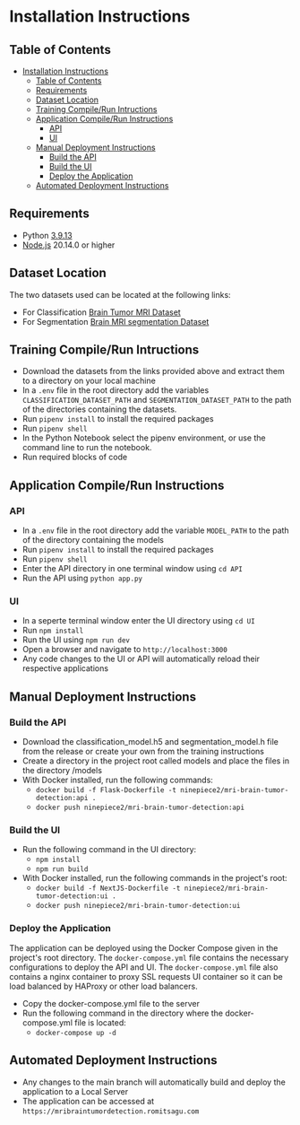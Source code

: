 # Installation Instructions

## Table of Contents

- [Installation Instructions](#installation-instructions)
  - [Table of Contents](#table-of-contents)
  - [Requirements](#requirements)
  - [Dataset Location](#dataset-location)
  - [Training Compile/Run Intructions](#training-compilerun-intructions)
  - [Application Compile/Run Instructions](#application-compilerun-instructions)
    - [API](#api)
    - [UI](#ui)
  - [Manual Deployment Instructions](#manual-deployment-instructions)
    - [Build the API](#build-the-api)
    - [Build the UI](#build-the-ui)
    - [Deploy the Application](#deploy-the-application)
  - [Automated Deployment Instructions](#automated-deployment-instructions)

## Requirements

- Python [3.9.13](https://www.python.org/downloads/release/python-3913/)
- [Node.js](https://nodejs.org/en/download/prebuilt-installer) 20.14.0 or higher

## Dataset Location

The two datasets used can be located at the following links:

- For Classification [Brain Tumor MRI Dataset](https://www.kaggle.com/datasets/masoudnickparvar/brain-tumor-mri-dataset)
- For Segmentation [Brain MRI segmentation Dataset](https://www.kaggle.com/datasets/mateuszbuda/lgg-mri-segmentation)

## Training Compile/Run Intructions

- Download the datasets from the links provided above and extract them to a directory on your local machine
- In a ```.env``` file in the root directory add the variables ```CLASSIFICATION_DATASET_PATH``` and ```SEGMENTATION_DATASET_PATH``` to the path of the directories containing the datasets.
- Run ```pipenv install``` to install the required packages
- Run ```pipenv shell```
- In the Python Notebook select the pipenv environment, or use the command line to run the notebook.
- Run required blocks of code

## Application Compile/Run Instructions

### API

- In a ```.env``` file in the root directory add the variable ```MODEL_PATH``` to the path of the directory containing the models
- Run ```pipenv install``` to install the required packages
- Run ```pipenv shell```
- Enter the API directory in one terminal window using ```cd API```
- Run the API using ```python app.py```
  
### UI

- In a seperte terminal window enter the UI directory using ```cd UI```
- Run ```npm install```
- Run the UI using ```npm run dev```
- Open a browser and navigate to ```http://localhost:3000```
- Any code changes to the UI or API will automatically reload their respective applications

## Manual Deployment Instructions

### Build the API

- Download the classification_model.h5 and segmentation_model.h file from the release or create your own from the training instructions
- Create a directory in the project root called models and place the files in the directory /models
- With Docker installed, run the following commands:
  - ```docker build -f Flask-Dockerfile -t ninepiece2/mri-brain-tumor-detection:api .```
  - ```docker push ninepiece2/mri-brain-tumor-detection:api```

### Build the UI

- Run the following command in the UI directory:
  - ```npm install```
  - ```npm run build```
- With Docker installed, run the following commands in the project's root:
  - ```docker build -f NextJS-Dockerfile -t ninepiece2/mri-brain-tumor-detection:ui .```
  - ```docker push ninepiece2/mri-brain-tumor-detection:ui```

### Deploy the Application

The application can be deployed using the Docker Compose given in the project's root directory. The ```docker-compose.yml``` file contains the necessary configurations to deploy the API and UI. The ```docker-compose.yml``` file also contains a nginx container to proxy SSL requests UI container so it can be load balanced by HAProxy or other load balancers.

- Copy the docker-compose.yml file to the server
- Run the following command in the directory where the docker-compose.yml file is located:
  - ```docker-compose up -d```

## Automated Deployment Instructions

- Any changes to the main branch will automatically build and deploy the application to a Local Server
- The application can be accessed at ```https://mribraintumordetection.romitsagu.com```
